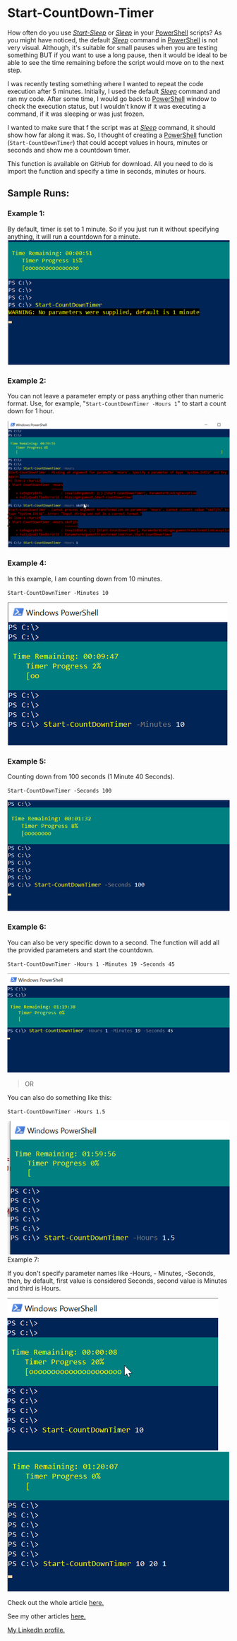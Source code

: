 # Start-CountDown-Timer
How often do you use <a href="https://docs.microsoft.com/en-us/powershell/module/microsoft.powershell.utility/start-sleep?view=powershell-6" rel="noopener nofollow" target="_blank"><i>Start-Sleep</i></a> or <a href="https://docs.microsoft.com/en-us/powershell/module/microsoft.powershell.utility/start-sleep?view=powershell-6" rel="noopener nofollow" target="_blank"><em>Sleep</em></a> in your <a href="https://docs.microsoft.com/en-us/powershell/scripting/overview?view=powershell-6" rel="noopener nofollow" target="_blank">PowerShell</a> scripts? As you might have noticed, the default <a href="https://docs.microsoft.com/en-us/powershell/module/microsoft.powershell.utility/start-sleep?view=powershell-6" rel="noopener nofollow" target="_blank"><em>Sleep</em></a> command in <a href="https://docs.microsoft.com/en-us/powershell/scripting/overview?view=powershell-6" rel="noopener nofollow" target="_blank">PowerShell</a> is not very visual. Although, it's suitable for small pauses when you are testing something BUT if  you want to use a long pause, then it would be ideal to be able to see the time remaining before the script would move on to the next step.

I was recently testing something where I wanted to repeat the code execution after 5 minutes. Initially, I used the default <a href="https://docs.microsoft.com/en-us/powershell/module/microsoft.powershell.utility/start-sleep?view=powershell-6" rel="noopener nofollow" target="_blank"><em>Sleep</em></a> command and ran my code. After some time, I would go back to <a href="https://docs.microsoft.com/en-us/powershell/scripting/overview?view=powershell-6" rel="noopener nofollow" target="_blank">PowerShell</a> window to check the execution status, but I wouldn't know if it was executing a command, if it was sleeping or was just frozen. 

I wanted to make sure that f the script was at <a href="https://docs.microsoft.com/en-us/powershell/module/microsoft.powershell.utility/start-sleep?view=powershell-6" rel="noopener nofollow" target="_blank"><em>Sleep</em></a>  command,  it should show how far along it was. So, I thought of creating a <a href="https://docs.microsoft.com/en-us/powershell/scripting/overview?view=powershell-6" rel="noopener nofollow" target="_blank">PowerShell</a> function (`Start-CountDownTimer`) that could accept values in hours, minutes or seconds and show me a countdown timer.

This function is available on GitHub for download. All you need to do is import the function and specify a time in seconds, minutes or hours.

## Sample Runs:
### Example 1: 

By default, timer is set to 1 minute. So if you just run it without specifying anything, it will run a countdown for a minute.
![ScreenShot1](/Screenshots/1.png)

### Example 2:

You can not leave a parameter empty or pass anything other than numeric format. Use, for example, "`Start-CountDownTimer -Hours 1`" to start a count down for 1 hour.

![ScreenShot2](/Screenshots/2.png)
### Example 4:

In this example, I am counting down from 10 minutes.

`Start-CountDownTimer -Minutes 10`

![ScreenShot3](/Screenshots/3.png)
### Example 5:

Counting down from 100 seconds (1 Minute 40 Seconds).

`Start-CountDownTimer -Seconds 100`

![ScreenShot4](/Screenshots/4.png)
### Example 6:

You can also be very specific down to a second. The function will add all the provided parameters and start the countdown.

`Start-CountDownTimer -Hours 1 -Minutes 19 -Seconds 45`

![ScreenShot5](/Screenshots/5.png)

> OR

You can also do something like this:

`Start-CountDownTimer -Hours 1.5`

![ScreenShot6](/Screenshots/6.png)
Example 7:

If you don't specify parameter names like -Hours, - Minutes,  -Seconds, then, by default, first value is considered Seconds, second value is Minutes and third is Hours.

![ScreenShot7](/Screenshots/7.png)
![ScreenShot8](/Screenshots/8.png)


Check out the whole article [here.](https://www.linkedin.com/in/loveparteek/detail/recent-activity/posts/)

See my other articles [here.](https://www.linkedin.com/in/loveparteek/detail/recent-activity/posts/)

[My LinkedIn profile.](https://www.linkedin.com/in/loveparteek/)
